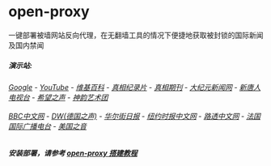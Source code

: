 # open-proxy
一键部署被墙网站反向代理，在无翻墙工具的情况下便捷地获取被封锁的国际新闻及国内禁闻

#####  演示站:
######  [Google](http://198.13.56.205:8888/search?q=425事件) - [YouTube](http://198.13.56.205:8700/results?search_query=425事件) - [维基百科](http://198.13.56.205:8100/wiki/喬高-麥塔斯調查報告) - [真相纪录片](http://198.13.56.205/videos) - [真相期刊](http://198.13.56.205:8300/display.aspx?category_id=3&zhuanti_id=2) - [大纪元新闻网](http://198.13.56.205) - [新唐人电视台](http://198.13.56.205:8000) - [希望之声](http://198.13.56.205:8200) - [神韵艺术团](http://198.13.56.205:8000/xtr/gb/prog673.html)<br/> <br/> [BBC中文网](http://198.13.56.205:9100/zhongwen) - [DW(德国之声)](http://198.13.56.205:9200/zh/在线报导/s-9058?&zhongwen=simp) - [华尔街日报](http://198.13.56.205:9300) - [纽约时报中文网](http://198.13.56.205:9400) - [路透中文网](http://198.13.56.205:9500/) - [法国国际广播电台](http://198.13.56.205:9600/) - [美国之音](http://198.13.56.205:9700/)



##### 安装部署，请参考 [open-proxy 搭建教程](https://github.com/gfw-breaker/open-proxy/wiki#open-proxy-%E6%90%AD%E5%BB%BA%E6%95%99%E7%A8%8B)

